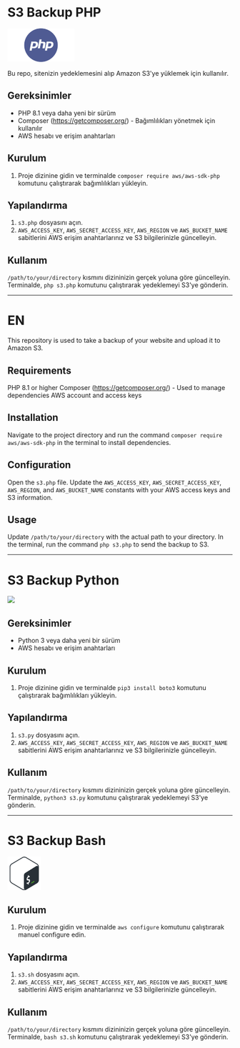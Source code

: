 # S3 Backup PHP

<img style="width: 150px;" src="img/php.png">

Bu repo, sitenizin yedeklemesini alıp Amazon S3'ye yüklemek için kullanılır.

## Gereksinimler

- PHP 8.1 veya daha yeni bir sürüm
- Composer (https://getcomposer.org/) - Bağımlılıkları yönetmek için kullanılır
- AWS hesabı ve erişim anahtarları

## Kurulum

1. Proje dizinine gidin ve terminalde `composer require aws/aws-sdk-php` komutunu çalıştırarak bağımlılıkları yükleyin.

## Yapılandırma

1. `s3.php` dosyasını açın.
2. `AWS_ACCESS_KEY`, `AWS_SECRET_ACCESS_KEY`, `AWS_REGION` ve `AWS_BUCKET_NAME` sabitlerini AWS erişim anahtarlarınız ve S3 bilgilerinizle güncelleyin.

## Kullanım

`/path/to/your/directory` kısmını dizininizin gerçek yoluna göre güncelleyin.
Terminalde, `php s3.php` komutunu çalıştırarak yedeklemeyi S3'ye gönderin.

<hr>

# EN

This repository is used to take a backup of your website and upload it to Amazon S3.

## Requirements

PHP 8.1 or higher
Composer (https://getcomposer.org/) - Used to manage dependencies
AWS account and access keys

## Installation

Navigate to the project directory and run the command `composer require aws/aws-sdk-php` in the terminal to install dependencies.

## Configuration

Open the `s3.php` file.
Update the `AWS_ACCESS_KEY`, `AWS_SECRET_ACCESS_KEY`, `AWS_REGION`, and `AWS_BUCKET_NAME` constants with your AWS access keys and S3 information.

## Usage

Update `/path/to/your/directory` with the actual path to your directory.
In the terminal, run the command `php s3.php` to send the backup to S3.

<hr>

# S3 Backup Python

<img style="width: 150px;" src="../img/python.png">

## Gereksinimler

- Python 3 veya daha yeni bir sürüm
- AWS hesabı ve erişim anahtarları

## Kurulum

1. Proje dizinine gidin ve terminalde `pip3 install boto3` komutunu çalıştırarak bağımlılıkları yükleyin.

## Yapılandırma

1. `s3.py` dosyasını açın.
2. `AWS_ACCESS_KEY`, `AWS_SECRET_ACCESS_KEY`, `AWS_REGION` ve `AWS_BUCKET_NAME` sabitlerini AWS erişim anahtarlarınız ve S3 bilgilerinizle güncelleyin.

## Kullanım

`/path/to/your/directory` kısmını dizininizin gerçek yoluna göre güncelleyin.
Terminalde, `python3 s3.py` komutunu çalıştırarak yedeklemeyi S3'ye gönderin.

<hr>

# S3 Backup Bash

<img style="width: 75px;" src="img/bash.png">

## Kurulum

1. Proje dizinine gidin ve terminalde `aws configure` komutunu çalıştırarak manuel configure edin.

## Yapılandırma

1. `s3.sh` dosyasını açın.
2. `AWS_ACCESS_KEY`, `AWS_SECRET_ACCESS_KEY`, `AWS_REGION` ve `AWS_BUCKET_NAME` sabitlerini AWS erişim anahtarlarınız ve S3 bilgilerinizle güncelleyin.

## Kullanım

`/path/to/your/directory` kısmını dizininizin gerçek yoluna göre güncelleyin.
Terminalde, `bash s3.sh` komutunu çalıştırarak yedeklemeyi S3'ye gönderin.